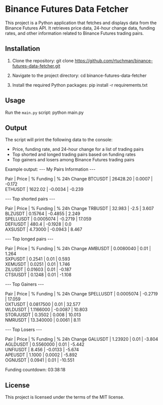 # Binance Futures Data Fetcher

This project is a Python application that fetches and displays data from the Binance Futures API. It retrieves price data, 24-hour change data, funding rates, and other information related to Binance Futures trading pairs.

## Installation

1. Clone the repository:
git clone https://github.com/rtuchman/binance-futures-data-fetcher.git

2. Navigate to the project directory:
cd binance-futures-data-fetcher

3. Install the required Python packages:
pip install -r requirements.txt


## Usage

Run the `main.py` script:
python main.py


## Output

The script will print the following data to the console:

- Price, funding rate, and 24-hour change for a list of trading pairs
- Top shorted and longed trading pairs based on funding rates
- Top gainers and losers among Binance Futures trading pairs

Example output:
--- My Pairs Information ---

  Pair     | Price      | % Funding  | % 24h Change
BTCUSDT    | 26428.20   | 0.0007     | -0.172    
ETHUSDT    | 1622.02    | -0.0034    | -0.239    

--- Top shorted pairs ---

  Pair     | Price      | % Funding  | % 24h Change
TRBUSDT    | 32.983     | -2.5       | 3.607     
BLZUSDT    | 0.15764    | -0.4855    | 2.249     
SPELLUSDT  | 0.0005074  | -0.2719    | 17.059    
DEFIUSDT   | 480.4      | -0.1928    | 0.0       
AXSUSDT    | 4.73000    | -0.0943    | 8.467     

--- Top longed pairs ---

  Pair     | Price      | % Funding  | % 24h Change
AMBUSDT    | 0.0080040  | 0.01       | 1.264     
SXPUSDT    | 0.2541     | 0.01       | 0.593     
XEMUSDT    | 0.0251     | 0.01       | 1.746     
ZILUSDT    | 0.01603    | 0.01       | -0.187    
CTSIUSDT   | 0.1248     | 0.01       | -1.108    

--- Top Gainers ---

  Pair     | Price      | % Funding  | % 24h Change
SPELLUSDT  | 0.0005074  | -0.2719    | 17.059    
OXTUSDT    | 0.0817500  | 0.01       | 32.577    
WLDUSDT    | 1.1166000  | -0.0087    | 10.803    
STORJUSDT  | 0.3502     | 0.008      | 10.013    
NMRUSDT    | 13.340000  | 0.0061     | 8.11      

--- Top Losers ---

  Pair     | Price      | % Funding  | % 24h Change
GALUSDT    | 1.23920    | 0.01       | -3.804    
AGLDUSDT   | 0.5560000  | 0.01       | -5.442    
UNFIUSDT   | 8.456      | -0.0133    | -5.674    
APEUSDT    | 1.1000     | 0.0002     | -5.892    
OGNUSDT    | 0.0941     | 0.01       | -10.551   

Funding countdown: 03:38:18 


## License

This project is licensed under the terms of the MIT license.